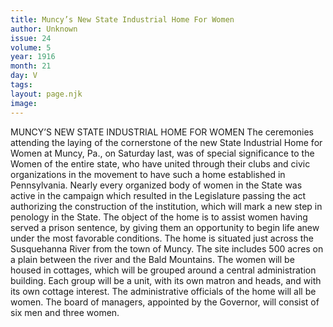```yaml
---
title: Muncy’s New State Industrial Home For Women
author: Unknown
issue: 24
volume: 5
year: 1916
month: 21
day: V
tags:
layout: page.njk
image:
---
```

MUNCY’S NEW STATE INDUSTRIAL HOME FOR WOMEN      The ceremonies attending the laying of the cornerstone of the new State Industrial Home for Women at Muncy, Pa., on Saturday last, was of special significance to the Women of the entire state, who have united through their clubs and civic organizations in the movement to have such a home established in Pennsylvania.       Nearly every organized body of women in the State was active in the campaign which resulted in the Legislature passing the act authorizing the construction of the institution, which will mark a new step in penology in the State.       The object of the home is to assist women having served a prison sentence, by giving them an opportunity to begin life anew under the most favorable conditions.       The home is situated just across the Susquehanna River from the town of Muncy. The site includes 500 acres on a plain between the river and the Bald Mountains. The women will be housed in cottages, which will be grouped around a central administration building. Each group will be a unit, with its own matron and heads, and with its own cottage interest. The administrative officials of the home will all be women. The board of managers, appointed by the Governor, will consist of six men and three women.   




